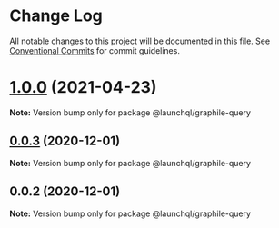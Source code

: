 # Change Log

All notable changes to this project will be documented in this file.
See [Conventional Commits](https://conventionalcommits.org) for commit guidelines.

# [1.0.0](https://github.com/launchql/launchql/compare/@launchql/graphile-query@0.0.3...@launchql/graphile-query@1.0.0) (2021-04-23)

**Note:** Version bump only for package @launchql/graphile-query





## [0.0.3](https://github.com/launchql/launchql/compare/@launchql/graphile-query@0.0.2...@launchql/graphile-query@0.0.3) (2020-12-01)

**Note:** Version bump only for package @launchql/graphile-query





## 0.0.2 (2020-12-01)

**Note:** Version bump only for package @launchql/graphile-query

